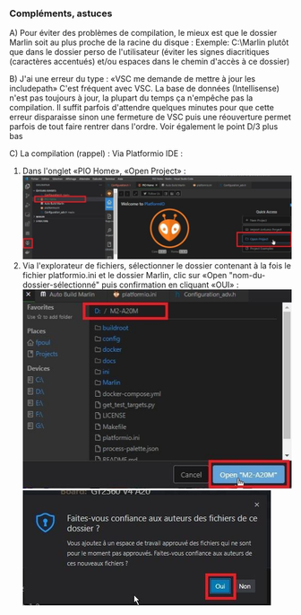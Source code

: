 ### Compléments, astuces
A) Pour éviter des problèmes de compilation, le mieux est que le dossier Marlin soit au plus proche de la racine du disque :
Exemple: C:\Marlin plutôt que dans le dossier perso de l'utilisateur (éviter les signes diacritiques (caractères accentués) et/ou espaces dans le chemin d'accès à ce dossier)

B) J'ai une erreur du type : «VSC me demande de mettre à jour les includepath»
C'est fréquent avec VSC. La base de données (Intellisense) n'est pas toujours à jour, la plupart du temps ça n'empêche pas la compilation. Il suffit parfois d'attendre quelques minutes pour que cette erreur disparaisse sinon une fermeture de VSC puis une réouverture permet parfois de tout faire rentrer dans l'ordre.
Voir également le point D/3 plus bas

C) La compilation (rappel) :
Via Platformio IDE :
1) Dans l'onglet «PIO Home», «Open Project» : 
![image](./images/VSC/platformio-ouvrir-projet.jpg)
2) Via l'explorateur de fichiers, sélectionner le dossier contenant à la fois le fichier platformio.ini et le dossier Marlin, clic sur «Open "nom-du-dossier-sélectionné" puis confirmation en cliquant «OUI» :
![image](./images/VSC/platformio-ouvrir-projet-selection-dossier.jpg)	![image](./images/VSC/platformio-ouvrir-projet-selection-dossier-confiance.jpg)	
	
	